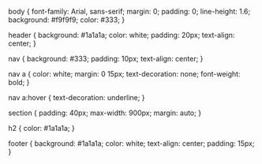 body {
  font-family: Arial, sans-serif;
  margin: 0; padding: 0;
  line-height: 1.6;
  background: #f9f9f9;
  color: #333;
}

header {
  background: #1a1a1a; color: white;
  padding: 20px; text-align: center;
}

nav {
  background: #333; padding: 10px; text-align: center;
}

nav a {
  color: white; margin: 0 15px; text-decoration: none; font-weight: bold;
}

nav a:hover { text-decoration: underline; }

section {
  padding: 40px; max-width: 900px; margin: auto;
}

h2 { color: #1a1a1a; }

footer {
  background: #1a1a1a; color: white; text-align: center; padding: 15px;
}

